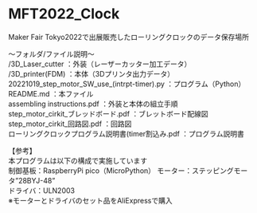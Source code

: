 # MFT2022_Clock
Maker Fair Tokyo2022で出展販売したローリングクロックのデータ保存場所  

～フォルダ/ファイル説明～  
/3D_Laser_cutter																：外装（レーザーカッター加工データ）  
/3D_printer(FDM)																：本体（3Dプリンタ出力データ）  
20221019_step_motor_SW_use_(intrpt-timer).py		：プログラム（Python）  
README.md																				：本ファイル  
assembling instructions.pdf											：外装と本体の組立手順  
step_motor_cirkit_ブレッドボード.pdf							：ブレットボード配線図  
step_motor_cirkit_回路図.pdf											：回路図  
ローリングクロックプログラム説明書(timer割込み.pdf	：プログラム説明書  

【参考】  
本プログラムは以下の構成で実施しています  
制御基板：RaspberryPi pico（MicroPython）
モーター：ステッピングモータ”28BYJ-48”  
ドライバ：ULN2003  
※モーターとドライバのセット品をAliExpressで購入  
